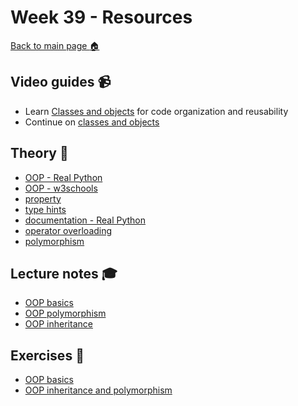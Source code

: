 # Week 39 - Resources

[Back to main page :house:](https://github.com/kokchun/Python-course-AI22)

## Video guides :video_camera:
- Learn [Classes and objects][class_vid] for code organization and reusability 
- Continue on [classes and objects][class_vid2]

[class_vid]: https://www.youtube.com/watch?v=wfcWRAxRVBA
[class_vid2]: https://www.youtube.com/watch?v=WOwi0h_-dfA

## Theory :book:
- [OOP - Real Python][OOP_real]
- [OOP - w3schools][w3OOP]
- [property][prop]
- [type hints](https://realpython.com/lessons/type-hinting/)
- [documentation - Real Python](https://realpython.com/documenting-python-code/)
- [operator overloading](https://www.geeksforgeeks.org/operator-overloading-in-python/)
- [polymorphism](https://www.programiz.com/python-programming/polymorphism)

[OOP_real]: https://realpython.com/python3-object-oriented-programming/
[w3OOP]: https://www.w3schools.com/python/python_classes.asp
[prop]: https://www.programiz.com/python-programming/property


## Lecture notes :mortar_board:

- [OOP basics](https://github.com/kokchun/Python-course-AI22/blob/main/Lectures/Lec10-OOP_basics.ipynb)
- [OOP polymorphism](https://github.com/kokchun/Python-course-AI22/blob/main/Lectures/Lec11-polymorphism.ipynb)
- [OOP inheritance](https://github.com/kokchun/Python-course-AI22/blob/main/Lectures/Lec12-inheritance.ipynb)

## Exercises :running:

- [OOP basics][OOP_exer]
- [OOP inheritance and polymorphism](https://github.com/kokchun/Python-course-AI22/blob/main/Exercises/11-OOP-exercise2.ipynb)

[OOP_exer]: https://github.com/kokchun/Python-course-AI22/blob/main/Exercises/10-OOP-basic-exercise.ipynb